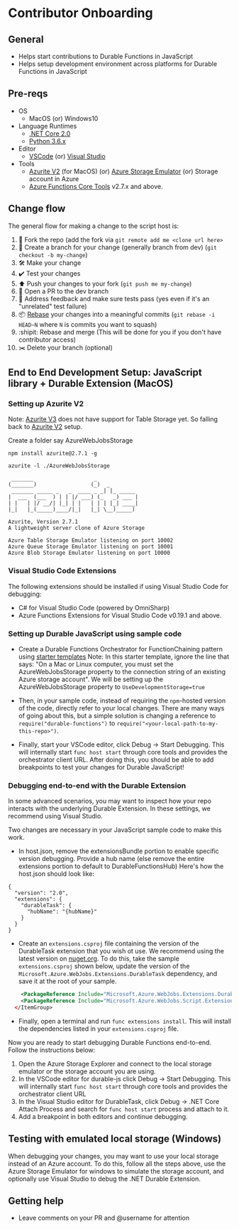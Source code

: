 # Contributor Onboarding

## General

- Helps start contributions to Durable Functions in JavaScript
- Helps setup development environment across platforms for Durable Functions in JavaScript

## Pre-reqs

- OS
    - MacOS (or) Windows10
- Language Runtimes
    - [.NET Core 2.0](https://dotnet.microsoft.com/download/dotnet-core/2.0)
    - [Python 3.6.x](https://www.python.org/downloads/)
- Editor
    - [VSCode](https://code.visualstudio.com/) (or) [Visual Studio](https://visualstudio.microsoft.com/downloads/)
- Tools
    - [Azurite V2](https://github.com/Azure/Azurite/tree/legacy-master) (for MacOS) (or) [Azure Storage Emulator](https://azure.microsoft.com/en-us/features/storage-explorer/) (or) Storage account in Azure
    - [Azure Functions Core Tools](https://github.com/Azure/azure-functions-core-tools) v2.7.x and above.

## Change flow

The general flow for making a change to the script host is:
1. 🍴 Fork the repo (add the fork via `git remote add me <clone url here>`
2. 🌳 Create a branch for your change (generally branch from dev) (`git checkout -b my-change`)
3. 🛠 Make your change
4. ✔️ Test your changes
5. ⬆️ Push your changes to your fork (`git push me my-change`)
6. 💌 Open a PR to the dev branch
7. 📢 Address feedback and make sure tests pass (yes even if it's an "unrelated" test failure)
8. 📦 [Rebase](https://git-scm.com/docs/git-rebase) your changes into a meaningful commits (`git rebase -i HEAD~N` where `N` is commits you want to squash)
9. :shipit: Rebase and merge (This will be done for you if you don't have contributor access)
10. ✂️ Delete your branch (optional)

## End to End Development Setup: JavaScript library + Durable Extension (MacOS)

### Setting up Azurite V2

Note: [Azurite V3](https://github.com/Azure/Azurite) does not have support for Table Storage yet. So falling back to [Azurite V2](https://github.com/Azure/Azurite/tree/legacy-master) setup.

Create a folder say AzureWebJobsStorage

`npm install azurite@2.7.1 -g`

`azurite -l ./AzureWebJobsStorage`

```
 _______                   _             
(_______)                 (_)  _         
 _______ _____ _   _  ____ _ _| |_ _____ 
|  ___  (___  ) | | |/ ___) (_   _) ___ |
| |   | |/ __/| |_| | |   | | | |_| ____|
|_|   |_(_____)____/|_|   |_| \__)_____)
                                         
Azurite, Version 2.7.1
A lightweight server clone of Azure Storage

Azure Table Storage Emulator listening on port 10002
Azure Queue Storage Emulator listening on port 10001
Azure Blob Storage Emulator listening on port 10000
```

### Visual Studio Code Extensions

The following extensions should be installed if using Visual Studio Code for debugging:

- C# for Visual Studio Code (powered by OmniSharp)
- Azure Functions Extensions for Visual Studio Code v0.19.1 and above.

### Setting up Durable JavaScript using sample code

- Create a Durable Functions Orchestrator for FunctionChaining pattern using [starter templates](https://docs.microsoft.com/en-us/azure/azure-functions/durable/quickstart-js-vscode)
  Note: In this starter template, ignore the line that says: "On a Mac or Linux computer, you must set the AzureWebJobsStorage property to the connection string of an existing Azure storage account". We will be setting up the AzureWebJobsStorage property to `UseDevelopmentStorage=true`

- Then, in your sample code, instead of requiring the `npm`-hosted version of the code, directly refer to your local changes. There are many ways of going about this,
but a simple solution is changing a reference to `require("durable-functions")` to `require("<your-local-path-to-my-this-repo>")`.

- Finally, start your VSCode editor, click Debug -> Start Debugging. This will internally start `func host start` through core tools and provides the orchestrator client URL.
After doing this, you should be able to add breakpoints to test your changes for Durable JavaScript!


### Debugging end-to-end with the Durable Extension

In some advanced scenarios, you may want to inspect how your repo interacts with the underlying Durable Extension. In these settings, we
recommend using Visual Studio.

Two changes are necessary in your JavaScript sample code to make this work.

- In host.json, remove the extensionsBundle portion to enable specific version debugging. Provide a hub name (else remove the entire extensions portion to default to DurableFunctionsHub) Here's how the host.json should look like:

```
{
  "version": "2.0",
  "extensions": {
    "durableTask": {
      "hubName": "{hubName}"
    }
  }
}
```

- Create an `extensions.csproj` file containing the version of the DurableTask extension that you wish ot use. We recommend using the latest version on [nuget.org](https://www.nuget.org/packages/Microsoft.Azure.WebJobs.Extensions.DurableTask/). To do this, take the sample `extensions.csproj` shown below, update the version of the `Microsoft.Azure.WebJobs.Extensions.DurableTask` dependency, and save it at the root of your sample.

```xml <ItemGroup>
    <PackageReference Include="Microsoft.Azure.WebJobs.Extensions.DurableTask" Version="2.2.0" />
    <PackageReference Include="Microsoft.Azure.WebJobs.Script.ExtensionsMetadataGenerator" Version="1.1.0" />
  </ItemGroup>
```

- Finally, open a terminal and run `func extensions install`. This will install the dependencies listed in your `extensions.csproj` file.


Now you are ready to start debugging Durable Functions end-to-end. Follow the instructions below:
1. Open the Azure Storage Explorer and connect to the local storage emulator or the storage account you are using.
2. In the VSCode editor for durable-js click Debug -> Start Debugging. This will internally start `func host start` through core tools and provides the orchestrator client URL
3. In the Visual Studio editor for DurableTask, click Debug -> .NET Core Attach Process and search for `func host start` process and attach to it.
4. Add a breakpoint in both editors and continue debugging.

## Testing with emulated local storage (Windows)

When debugging your changes, you may want to use your local storage instead of an Azure account. To do this, follow all the steps above, use the Azure Storage Emulator for windows to simulate the storage account, and optionally use Visual Studio to debug the .NET Durable Extension.

## Getting help

 - Leave comments on your PR and @username for attention
